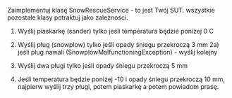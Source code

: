 Zaimplementuj klasę SnowRescueService - to jest Twój SUT.
	wszystkie pozostałe klasy potraktuj jako zależności.

1. Wyślij piaskarkę (sander) tylko jeśli temperatura będzie poniżej 0 C

2. Wyślij pług (snowplow) tylko jeśli opady śniegu przekroczą 3 mm
	2a) jeśli pług nawali (SnowplowMalfunctioningException) - wyślij kolejny
		
3. Wyślij dwa pługi tylko jeśli opady śniegu przekroczą 5 mm

4. Jeśli temperatura będzie poniżej -10 i opady śniegu przekroczą 10 mm, najpierw wyślij trzy pługi, potem piaskarkę a potem powiadom prasę. 	 